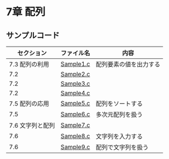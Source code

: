 # 7章 配列
## サンプルコード
| セクション | ファイル名 | 内容 |
| ---      | ---      | ---       |
| 7.3 配列の利用 | [Sample1.c](https://github.com/202408pythonciot/C_lang/blob/main/Lesson_07/Sample/Sample1.c) | 配列要素の値を出力する |
| 7.2 | [Sample2.c](https://github.com/202408pythonciot/C_lang/blob/main/Lesson_07/Sample/Sample2.c) |  |
| 7.2 | [Sample3.c](https://github.com/202408pythonciot/C_lang/blob/main/Lesson_07/Sample/Sample3.c) |  |
| 7.2 | [Sample4.c](https://github.com/202408pythonciot/C_lang/blob/main/Lesson_07/Sample/Sample4.c) |  |
| 7.5 配列の応用 | [Sample5.c](https://github.com/202408pythonciot/C_lang/blob/main/Lesson_07/Sample/Sample5.c) | 配列をソートする |
| 7.5 | [Sample6.c](https://github.com/202408pythonciot/C_lang/blob/main/Lesson_07/Sample/Sample6.c) | 多次元配列を扱う |
| 7.6 文字列と配列 | [Sample7.c](https://github.com/202408pythonciot/C_lang/blob/main/Lesson_07/Sample/Sample7.c) |  |
| 7.6 | [Sample8.c](https://github.com/202408pythonciot/C_lang/blob/main/Lesson_07/Sample/Sample8.c) | 文字列を入力する |
| 7.6 | [Sample9.c](https://github.com/202408pythonciot/C_lang/blob/main/Lesson_07/Sample/Sample9.c) | 配列で文字列を扱う |


